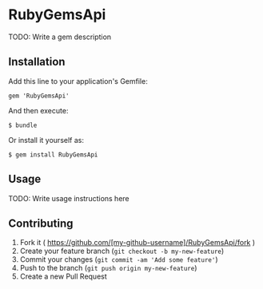 # RubyGemsApi

TODO: Write a gem description

## Installation

Add this line to your application's Gemfile:

    gem 'RubyGemsApi'

And then execute:

    $ bundle

Or install it yourself as:

    $ gem install RubyGemsApi

## Usage

TODO: Write usage instructions here

## Contributing

1. Fork it ( https://github.com/[my-github-username]/RubyGemsApi/fork )
2. Create your feature branch (`git checkout -b my-new-feature`)
3. Commit your changes (`git commit -am 'Add some feature'`)
4. Push to the branch (`git push origin my-new-feature`)
5. Create a new Pull Request
